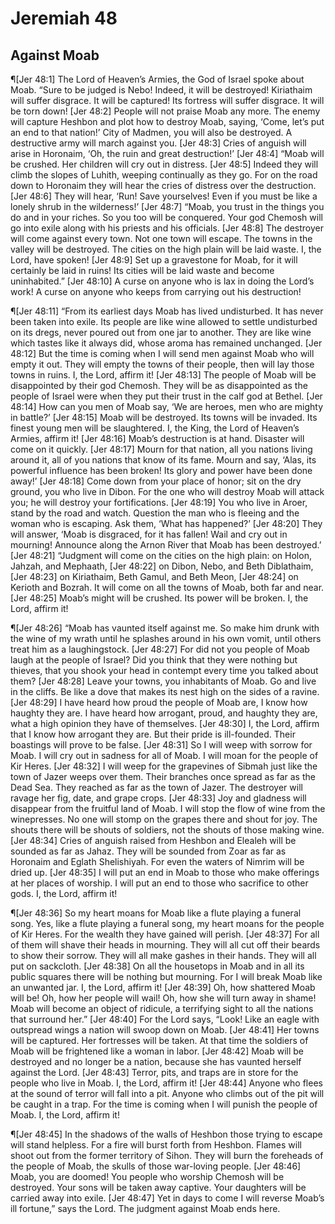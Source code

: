 # Jeremiah 48

## Against Moab
¶[Jer 48:1] The Lord of Heaven’s Armies, the God of Israel spoke about Moab. “Sure to be judged is Nebo! Indeed, it will be destroyed! Kiriathaim will suffer disgrace. It will be captured! Its fortress will suffer disgrace. It will be torn down!
[Jer 48:2] People will not praise Moab any more. The enemy will capture Heshbon and plot how to destroy Moab, saying, ‘Come, let’s put an end to that nation!’ City of Madmen, you will also be destroyed. A destructive army will march against you.
[Jer 48:3] Cries of anguish will arise in Horonaim, ‘Oh, the ruin and great destruction!’
[Jer 48:4] “Moab will be crushed. Her children will cry out in distress.
[Jer 48:5] Indeed they will climb the slopes of Luhith, weeping continually as they go. For on the road down to Horonaim they will hear the cries of distress over the destruction.
[Jer 48:6] They will hear, ‘Run! Save yourselves! Even if you must be like a lonely shrub in the wilderness!’
[Jer 48:7] “Moab, you trust in the things you do and in your riches. So you too will be conquered. Your god Chemosh will go into exile along with his priests and his officials.
[Jer 48:8] The destroyer will come against every town. Not one town will escape. The towns in the valley will be destroyed. The cities on the high plain will be laid waste. I, the Lord, have spoken!
[Jer 48:9] Set up a gravestone for Moab, for it will certainly be laid in ruins! Its cities will be laid waste and become uninhabited.”
[Jer 48:10] A curse on anyone who is lax in doing the Lord’s work! A curse on anyone who keeps from carrying out his destruction!

¶[Jer 48:11] “From its earliest days Moab has lived undisturbed. It has never been taken into exile. Its people are like wine allowed to settle undisturbed on its dregs, never poured out from one jar to another. They are like wine which tastes like it always did, whose aroma has remained unchanged.
[Jer 48:12] But the time is coming when I will send men against Moab who will empty it out. They will empty the towns of their people, then will lay those towns in ruins. I, the Lord, affirm it!
[Jer 48:13] The people of Moab will be disappointed by their god Chemosh. They will be as disappointed as the people of Israel were when they put their trust in the calf god at Bethel.
[Jer 48:14] How can you men of Moab say, ‘We are heroes, men who are mighty in battle?’
[Jer 48:15] Moab will be destroyed. Its towns will be invaded. Its finest young men will be slaughtered. I, the King, the Lord of Heaven’s Armies, affirm it!
[Jer 48:16] Moab’s destruction is at hand. Disaster will come on it quickly.
[Jer 48:17] Mourn for that nation, all you nations living around it, all of you nations that know of its fame. Mourn and say, ‘Alas, its powerful influence has been broken! Its glory and power have been done away!’
[Jer 48:18] Come down from your place of honor; sit on the dry ground, you who live in Dibon. For the one who will destroy Moab will attack you; he will destroy your fortifications.
[Jer 48:19] You who live in Aroer, stand by the road and watch. Question the man who is fleeing and the woman who is escaping. Ask them, ‘What has happened?’
[Jer 48:20] They will answer, ‘Moab is disgraced, for it has fallen! Wail and cry out in mourning! Announce along the Arnon River that Moab has been destroyed.’
[Jer 48:21] “Judgment will come on the cities on the high plain: on Holon, Jahzah, and Mephaath,
[Jer 48:22] on Dibon, Nebo, and Beth Diblathaim,
[Jer 48:23] on Kiriathaim, Beth Gamul, and Beth Meon,
[Jer 48:24] on Kerioth and Bozrah. It will come on all the towns of Moab, both far and near.
[Jer 48:25] Moab’s might will be crushed. Its power will be broken. I, the Lord, affirm it!

¶[Jer 48:26] “Moab has vaunted itself against me. So make him drunk with the wine of my wrath until he splashes around in his own vomit, until others treat him as a laughingstock.
[Jer 48:27] For did not you people of Moab laugh at the people of Israel? Did you think that they were nothing but thieves, that you shook your head in contempt every time you talked about them?
[Jer 48:28] Leave your towns, you inhabitants of Moab. Go and live in the cliffs. Be like a dove that makes its nest high on the sides of a ravine.
[Jer 48:29] I have heard how proud the people of Moab are, I know how haughty they are. I have heard how arrogant, proud, and haughty they are, what a high opinion they have of themselves.
[Jer 48:30] I, the Lord, affirm that I know how arrogant they are. But their pride is ill-founded. Their boastings will prove to be false.
[Jer 48:31] So I will weep with sorrow for Moab. I will cry out in sadness for all of Moab. I will moan for the people of Kir Heres.
[Jer 48:32] I will weep for the grapevines of Sibmah just like the town of Jazer weeps over them. Their branches once spread as far as the Dead Sea. They reached as far as the town of Jazer. The destroyer will ravage her fig, date, and grape crops.
[Jer 48:33] Joy and gladness will disappear from the fruitful land of Moab. I will stop the flow of wine from the winepresses. No one will stomp on the grapes there and shout for joy. The shouts there will be shouts of soldiers, not the shouts of those making wine.
[Jer 48:34] Cries of anguish raised from Heshbon and Elealeh will be sounded as far as Jahaz. They will be sounded from Zoar as far as Horonaim and Eglath Shelishiyah. For even the waters of Nimrim will be dried up.
[Jer 48:35] I will put an end in Moab to those who make offerings at her places of worship. I will put an end to those who sacrifice to other gods. I, the Lord, affirm it!

¶[Jer 48:36] So my heart moans for Moab like a flute playing a funeral song. Yes, like a flute playing a funeral song, my heart moans for the people of Kir Heres. For the wealth they have gained will perish.
[Jer 48:37] For all of them will shave their heads in mourning. They will all cut off their beards to show their sorrow. They will all make gashes in their hands. They will all put on sackcloth.
[Jer 48:38] On all the housetops in Moab and in all its public squares there will be nothing but mourning. For I will break Moab like an unwanted jar. I, the Lord, affirm it!
[Jer 48:39] Oh, how shattered Moab will be! Oh, how her people will wail! Oh, how she will turn away in shame! Moab will become an object of ridicule, a terrifying sight to all the nations that surround her.”
[Jer 48:40] For the Lord says, “Look! Like an eagle with outspread wings a nation will swoop down on Moab.
[Jer 48:41] Her towns will be captured. Her fortresses will be taken. At that time the soldiers of Moab will be frightened like a woman in labor.
[Jer 48:42] Moab will be destroyed and no longer be a nation, because she has vaunted herself against the Lord.
[Jer 48:43] Terror, pits, and traps are in store for the people who live in Moab. I, the Lord, affirm it!
[Jer 48:44] Anyone who flees at the sound of terror will fall into a pit. Anyone who climbs out of the pit will be caught in a trap. For the time is coming when I will punish the people of Moab. I, the Lord, affirm it!

¶[Jer 48:45] In the shadows of the walls of Heshbon those trying to escape will stand helpless. For a fire will burst forth from Heshbon. Flames will shoot out from the former territory of Sihon. They will burn the foreheads of the people of Moab, the skulls of those war-loving people.
[Jer 48:46] Moab, you are doomed! You people who worship Chemosh will be destroyed. Your sons will be taken away captive. Your daughters will be carried away into exile.
[Jer 48:47] Yet in days to come I will reverse Moab’s ill fortune,” says the Lord. The judgment against Moab ends here.

